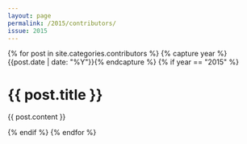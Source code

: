 ```yaml
---
layout: page
permalink: /2015/contributors/
issue: 2015
---
```


{% for post in site.categories.contributors %}
{% capture year %}{{post.date | date: "%Y"}}{% endcapture %}
  {% if year == "2015" %}
 
 <h1>{{ post.title }}</h1>
{{ post.content }}
  
  {% endif %}
{% endfor %}